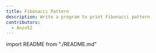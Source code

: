 ```yaml
---
title: Fibonacci Pattern
description: Write a program to print Fibonacci pattern
contributors:
  - Anzo52
---
```


import README from "./README.md"

<README />
